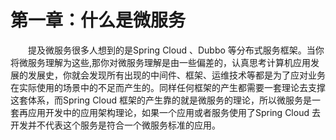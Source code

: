 # 第一章：什么是微服务

&emsp;&emsp;提及微服务很多人想到的是Spring Cloud 、Dubbo 等分布式服务框架。当你将微服务理解为这些,那你对微服务理解是由一些偏差的，认真思考计算机应用发展的发展史，你就会发现所有出现的中间件、框架、运维技术等都是为了应对业务在实际使用的场景中的不足而产生的。同样任何框架的产生都需要一套理论去支撑这套体系，而Spring Cloud 框架的产生靠的就是微服务的理论，所以微服务是一套再应用开发中的应用架构理论，如果一个应用或者服务使用了Spring Cloud 去开发并不代表这个服务是符合一个微服务标准的应用。